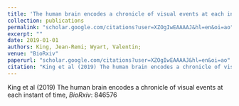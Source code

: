 ```yaml
---
title: 'The human brain encodes a chronicle of visual events at each instant of time'
collection: publications
permalink: "scholar.google.com/citations?user=XZOgIwEAAAAJ&hl=en&oi=ao"
excerpt: ""
date: 2019-01-01
authors: King, Jean-Remi; Wyart, Valentin; 
venue: "BioRxiv"
paperurl: "scholar.google.com/citations?user=XZOgIwEAAAAJ&hl=en&oi=ao"
citation: "King et al (2019) The human brain encodes a chronicle of visual events at each instant of time, <i>BioRxiv</i>: 846576"
---
```

King et al (2019) The human brain encodes a chronicle of visual events at each instant of time, <i>BioRxiv</i>: 846576
